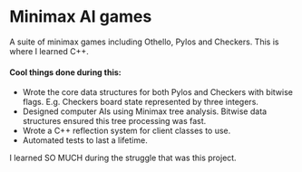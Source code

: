 # Minimax AI games

A suite of minimax games including Othello, Pylos and Checkers. This is where I learned C++.

#### Cool things done during this:
 - Wrote the core data structures for both Pylos and Checkers with bitwise flags. E.g. Checkers board state represented by three integers.
 - Designed computer AIs using Minimax tree analysis. Bitwise data structures ensured this tree processing was fast.
 - Wrote a C++ reflection system for client classes to use. 
 - Automated tests to last a lifetime.


I learned SO MUCH during the struggle that was this project.
